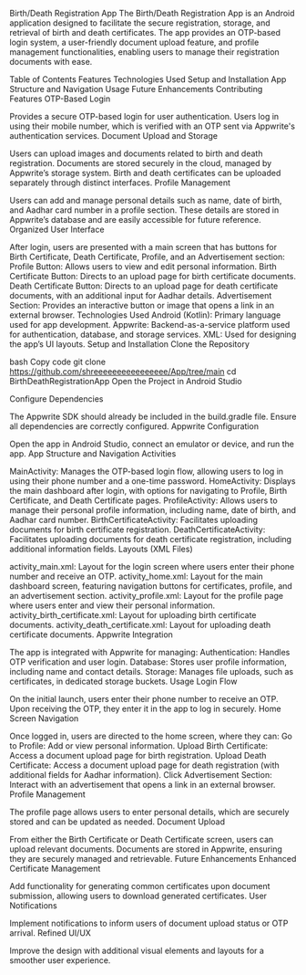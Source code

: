 Birth/Death Registration App
The Birth/Death Registration App is an Android application designed to facilitate the secure registration, storage, and retrieval of birth and death certificates. The app provides an OTP-based login system, a user-friendly document upload feature, and profile management functionalities, enabling users to manage their registration documents with ease.

Table of Contents
Features
Technologies Used
Setup and Installation
App Structure and Navigation
Usage
Future Enhancements
Contributing
Features
OTP-Based Login

Provides a secure OTP-based login for user authentication. Users log in using their mobile number, which is verified with an OTP sent via Appwrite's authentication services.
Document Upload and Storage

Users can upload images and documents related to birth and death registration. Documents are stored securely in the cloud, managed by Appwrite’s storage system.
Birth and death certificates can be uploaded separately through distinct interfaces.
Profile Management

Users can add and manage personal details such as name, date of birth, and Aadhar card number in a profile section. These details are stored in Appwrite’s database and are easily accessible for future reference.
Organized User Interface

After login, users are presented with a main screen that has buttons for Birth Certificate, Death Certificate, Profile, and an Advertisement section:
Profile Button: Allows users to view and edit personal information.
Birth Certificate Button: Directs to an upload page for birth certificate documents.
Death Certificate Button: Directs to an upload page for death certificate documents, with an additional input for Aadhar details.
Advertisement Section: Provides an interactive button or image that opens a link in an external browser.
Technologies Used
Android (Kotlin): Primary language used for app development.
Appwrite: Backend-as-a-service platform used for authentication, database, and storage services.
XML: Used for designing the app’s UI layouts.
Setup and Installation
Clone the Repository

bash
Copy code
git clone https://github.com/shreeeeeeeeeeeeeeee/App/tree/main
cd BirthDeathRegistrationApp
Open the Project in Android Studio

Configure Dependencies

The Appwrite SDK should already be included in the build.gradle file. Ensure all dependencies are correctly configured.
Appwrite Configuration


Open the app in Android Studio, connect an emulator or device, and run the app.
App Structure and Navigation
Activities

MainActivity: Manages the OTP-based login flow, allowing users to log in using their phone number and a one-time password.
HomeActivity: Displays the main dashboard after login, with options for navigating to Profile, Birth Certificate, and Death Certificate pages.
ProfileActivity: Allows users to manage their personal profile information, including name, date of birth, and Aadhar card number.
BirthCertificateActivity: Facilitates uploading documents for birth certificate registration.
DeathCertificateActivity: Facilitates uploading documents for death certificate registration, including additional information fields.
Layouts (XML Files)

activity_main.xml: Layout for the login screen where users enter their phone number and receive an OTP.
activity_home.xml: Layout for the main dashboard screen, featuring navigation buttons for certificates, profile, and an advertisement section.
activity_profile.xml: Layout for the profile page where users enter and view their personal information.
activity_birth_certificate.xml: Layout for uploading birth certificate documents.
activity_death_certificate.xml: Layout for uploading death certificate documents.
Appwrite Integration

The app is integrated with Appwrite for managing:
Authentication: Handles OTP verification and user login.
Database: Stores user profile information, including name and contact details.
Storage: Manages file uploads, such as certificates, in dedicated storage buckets.
Usage
Login Flow

On the initial launch, users enter their phone number to receive an OTP.
Upon receiving the OTP, they enter it in the app to log in securely.
Home Screen Navigation

Once logged in, users are directed to the home screen, where they can:
Go to Profile: Add or view personal information.
Upload Birth Certificate: Access a document upload page for birth registration.
Upload Death Certificate: Access a document upload page for death registration (with additional fields for Aadhar information).
Click Advertisement Section: Interact with an advertisement that opens a link in an external browser.
Profile Management

The profile page allows users to enter personal details, which are securely stored and can be updated as needed.
Document Upload

From either the Birth Certificate or Death Certificate screen, users can upload relevant documents.
Documents are stored in Appwrite, ensuring they are securely managed and retrievable.
Future Enhancements
Enhanced Certificate Management

Add functionality for generating common certificates upon document submission, allowing users to download generated certificates.
User Notifications

Implement notifications to inform users of document upload status or OTP arrival.
Refined UI/UX

Improve the design with additional visual elements and layouts for a smoother user experience.
